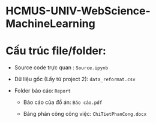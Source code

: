 # HCMUS-UNIV-WebScience-MachineLearning

# Cấu trúc file/folder:

- Source code trực quan : `Source.ipynb`

- Dữ liệu gốc (Lấy từ project 2): `data_reformat.csv`

- Folder báo cáo: `Report`

    - Báo cáo của đồ án: `Báo cáo.pdf`

    - Bảng phân công công việc: `ChiTietPhanCong.docx`